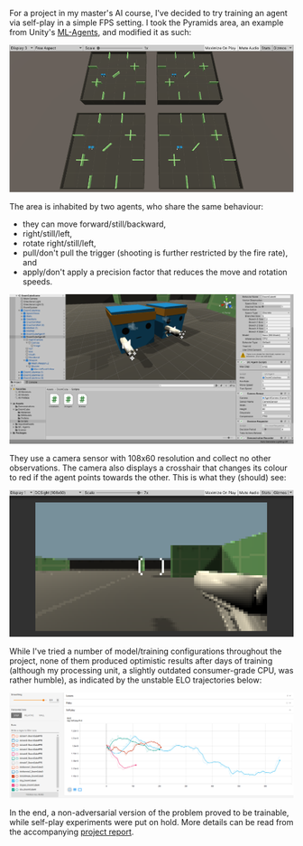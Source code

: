 For a project in my master's AI course, I've decided to try training an agent via self-play in a simple FPS setting. I took the Pyramids area, an example from Unity's [ML-Agents](https://github.com/Unity-Technologies/ml-agents/), and modified it as such:

![dcareas](readme-image-data/dcareas.PNG)

The area is inhabited by two agents, who share the same behaviour:
- they can move forward/still/backward,
- right/still/left,
- rotate right/still/left,
- pull/don't pull the trigger (shooting is further restricted by the fire rate), and
- apply/don't apply a precision factor that reduces the move and rotation speeds.

![dcinspector](readme-image-data/dcinspector.PNG)

They use a camera sensor with 108x60 resolution and collect no other observations. The camera also displays a crosshair that changes its colour to red if the agent points towards the other. This is what they (should) see:

![dcsight](readme-image-data/dcsight.PNG)

While I've tried a number of model/training configurations throughout the project, none of them produced optimistic results after days of training (although my processing unit, a slightly outdated consumer-grade CPU, was rather humble), as indicated by the unstable ELO trajectories below:

![dcsight](readme-image-data/dcgraph.PNG)

In the end, a non-adversarial version of the problem proved to be trainable, while self-play experiments were put on hold. More details can be read from the accompanying [project report](ai-proj-report.pdf).
